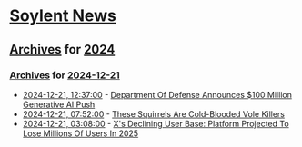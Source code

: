 # [Soylent News](../../../README.md)

## [Archives](../../index.md) for [2024](../index.md)

### [Archives](../../index.md) for [2024-12-21](index.md)

* [2024-12-21, 12:37:00](https://soylentnews.org/article.pl?sid=24/12/21/0254228&from=rss) - [Department Of Defense Announces $100 Million Generative AI Push](https://soylentnews.org/article.pl?sid=24/12/21/0254228&from=rss)
* [2024-12-21, 07:52:00](https://soylentnews.org/article.pl?sid=24/12/20/1941211&from=rss) - [These Squirrels Are Cold-Blooded Vole Killers](https://soylentnews.org/article.pl?sid=24/12/20/1941211&from=rss)
* [2024-12-21, 03:08:00](https://soylentnews.org/article.pl?sid=24/12/20/1943257&from=rss) - [X's Declining User Base: Platform Projected To Lose Millions Of Users In 2025](https://soylentnews.org/article.pl?sid=24/12/20/1943257&from=rss)
